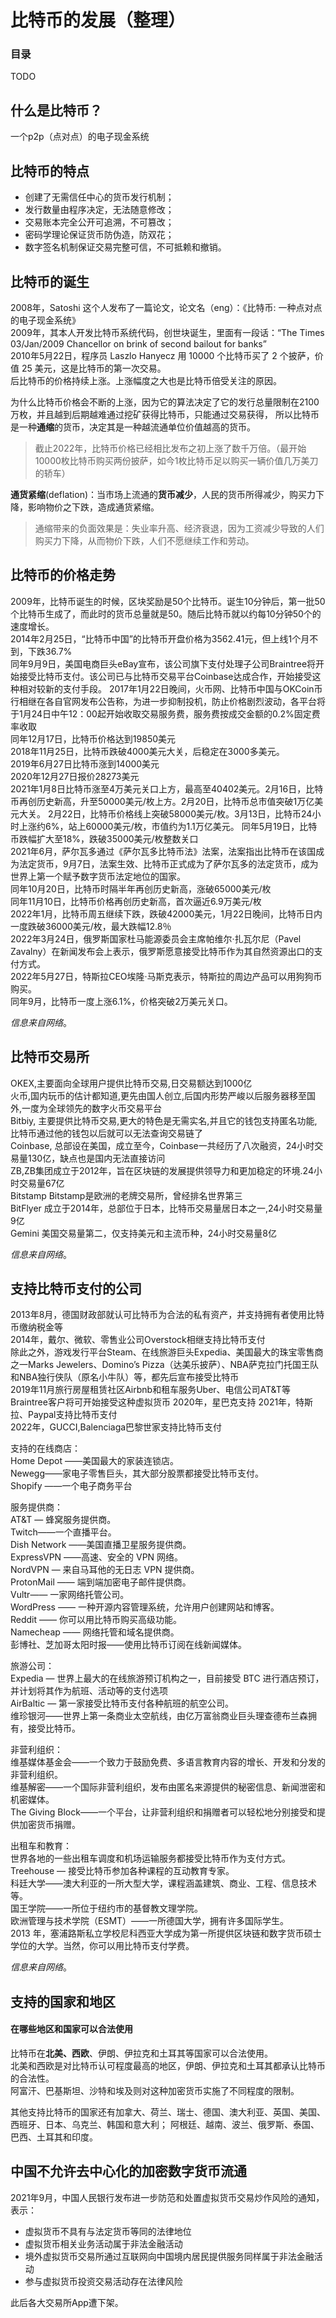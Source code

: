# 比特币的发展（整理）

### 目录
TODO

## 什么是比特币？
一个p2p（点对点）的电子现金系统

## 比特币的特点
- 创建了无需信任中心的货币发行机制；
- 发行数量由程序决定，无法随意修改；
- 交易账本完全公开可追溯，不可篡改；
- 密码学理论保证货币防伪造，防双花；
- 数字签名机制保证交易完整可信，不可抵赖和撤销。

## 比特币的诞生
2008年，Satoshi 这个人发布了一篇论文，论文名（eng）：《比特币: 一种点对点的电子现金系统》  
2009年，其本人开发比特币系统代码，创世块诞生，里面有一段话：“The Times 03/Jan/2009 Chancellor on brink of second bailout for banks”  
2010年5月22日，程序员 Laszlo Hanyecz 用 10000 个比特币买了 2 个披萨，价值 25 美元，这是比特币的第一次交易。  
后比特币的价格持续上涨。上涨幅度之大也是比特币倍受关注的原因。

为什么比特币价格会不断的上涨，因为它的算法决定了它的发行总量限制在2100万枚，并且越到后期越难通过挖矿获得比特币，只能通过交易获得，
所以比特币是一种**通缩**的货币，决定其是一种越流通单位价值越高的货币。
>截止2022年，比特币价格已经相比发布之初上涨了数千万倍。（最开始10000枚比特币购买两份披萨，如今1枚比特币足以购买一辆价值几万美刀的轿车）

**通货紧缩**(deflation)：当市场上流通的**货币减少**，人民的货币所得减少，购买力下降，影响物价之下跌，造成通货紧缩。
>通缩带来的负面效果是：失业率升高、经济衰退，因为工资减少导致的人们购买力下降，从而物价下跌，人们不愿继续工作和劳动。

## 比特币的价格走势

2009年，比特币诞生的时候，区块奖励是50个比特币。诞生10分钟后，第一批50个比特币生成了，而此时的货币总量就是50。随后比特币就以约每10分钟50个的速度增长。  
2014年2月25日，“比特币中国”的比特币开盘价格为3562.41元，但上线1个月不到，下跌36.7%  
同年9月9日，美国电商巨头eBay宣布，该公司旗下支付处理子公司Braintree将开始接受比特币支付。该公司已与比特币交易平台Coinbase达成合作，开始接受这种相对较新的支付手段。
2017年1月22日晚间，火币网、比特币中国与OKCoin币行相继在各自官网发布公告称，为进一步抑制投机，防止价格剧烈波动，各平台将于1月24日中午12：00起开始收取交易服务费，服务费按成交金额的0.2%固定费率收取  
同年12月17日，比特币价格达到19850美元  
2018年11月25日，比特币跌破4000美元大关，后稳定在3000多美元。  
2019年6月27日比特币涨到14000美元  
2020年12月27日报价28273美元  
2021年1月8日比特币涨至4万美元关口上方，最高至40402美元。2月16日，比特币再创历史新高，升至50000美元/枚上方。2月20日，比特币总市值突破1万亿美元大关。
2月22日，比特币价格线上突破58000美元/枚。3月13日，比特币24小时上涨约6%，站上60000美元/枚，市值约为1.1万亿美元。
同年5月19日，比特币跌幅扩大至18%，跌破35000美元/枚整数关口  
2021年6月，萨尔瓦多通过《萨尔瓦多比特币法》法案，法案指出比特币在该国成为法定货币，9月7日，法案生效、比特币正式成为了萨尔瓦多的法定货币，成为世界上第一个赋予数字货币法定地位的国家。  
同年10月20日，比特币时隔半年再创历史新高，涨破65000美元/枚  
同年11月10日，比特币价格再创历史新高，首次逼近6.9万美元/枚  
2022年1月，比特币周五继续下跌，跌破42000美元，1月22日晚间，比特币日内一度跌破36000美元/枚，最大跌幅12.8％  
2022年3月24日，俄罗斯国家杜马能源委员会主席帕维尔·扎瓦尔尼（Pavel Zavalny）在新闻发布会上表示，俄罗斯愿意接受比特币作为其自然资源出口的支付方式。  
2022年5月27日，特斯拉CEO埃隆·马斯克表示，特斯拉的周边产品可以用狗狗币购买。  
同年9月，比特币一度上涨6.1%，价格突破2万美元关口。  

_信息来自网络_。


## 比特币交易所

OKEX,主要面向全球用户提供比特币交易,日交易额达到1000亿  
火币,国内玩币的估计都知道,更先由国人创立,后国内形势严峻以后服务器移至国外,一度为全球领先的数字火币交易平台  
Bitbiy, 主要提供比特币交易,更大的特色是无需实名,并且它的钱包支持匿名功能,比特币通过他的钱包以后就可以无法查询交易链了  
Coinbase, 总部设在美国，成立至今，Coinbase一共经历了八次融资，24小时交易量130亿，缺点也是国内无法直接访问  
ZB,ZB集团成立于2012年，旨在区块链的发展提供领导力和更加稳定的环境.24小时交易量67亿  
Bitstamp Bitstamp是欧洲的老牌交易所，曾经排名世界第三  
BitFlyer 成立于2014年，总部位于日本，比特币交易量居日本之一,24小时交易量9亿  
Gemini 美国交易量第二，仅支持美元和主流币种，24小时交易量8亿  

_信息来自网络_。

## 支持比特币支付的公司

2013年8月，德国财政部就认可比特币为合法的私有资产，并支持拥有者使用比特币缴纳税金等  
2014年，戴尔、微软、零售业公司Overstock相继支持比特币支付   
除此之外，游戏发行平台Steam、在线旅游巨头Expedia、美国最大的珠宝零售商之一Marks Jewelers、Domino’s Pizza（达美乐披萨）、NBA萨克拉门托国王队和NBA独行侠队（原名小牛队）等，都先后宣布接受比特币  
2019年11月旅行房屋租赁社区Airbnb和租车服务Uber、电信公司AT&T等Braintree客户将可开始接受这种虚拟货币
2020年，星巴克支持
2021年，特斯拉、Paypal支持比特币支付  
2022年，GUCCI,Balenciaga巴黎世家支持比特币支付

支持的在线商店：  
Home Depot ——美国最大的家装连锁店。  
Newegg——家电子零售巨头，其大部分股票都接受比特币支付。  
Shopify ——一个电子商务平台  

服务提供商：  
AT&T — 蜂窝服务提供商。  
Twitch——一个直播平台。  
Dish Network ——美国直播卫星服务提供商。  
ExpressVPN ——高速、安全的 VPN 网络。  
NordVPN — 来自马耳他的无日志 VPN 提供商。  
ProtonMail —— 端到端加密电子邮件提供商。  
Vultr—— 一家网络托管公司。  
WordPress —— 一种开源内容管理系统，允许用户创建网站和博客。  
Reddit —— 你可以用比特币购买高级功能。  
Namecheap —— 网络托管和域名提供商。  
彭博社、芝加哥太阳时报——使用比特币订阅在线新闻媒体。  

旅游公司：  
Expedia — 世界上最大的在线旅游预订机构之一，目前接受 BTC 进行酒店预订，并计划将其作为航班、活动等的支付选项  
AirBaltic — 第一家接受比特币支付各种航班的航空公司。  
维珍银河——世界上第一条商业太空航线，由亿万富翁商业巨头理查德布兰森拥有，接受比特币。  

非营利组织：  
维基媒体基金会——一个致力于鼓励免费、多语言教育内容的增长、开发和分发的非营利组织。  
维基解密——一个国际非营利组织，发布由匿名来源提供的秘密信息、新闻泄密和机密媒体。  
The Giving Block——一个平台，让非营利组织和捐赠者可以轻松地分别接受和提供加密货币捐赠。  

出租车和教育：  
世界各地的一些出租车调度和机场运输服务都接受比特币作为支付方式。  
Treehouse — 接受比特币参加各种课程的互动教育专家。  
科廷大学——澳大利亚的一所大型大学，课程涵盖建筑、商业、工程、信息技术等。  
国王学院——一所位于纽约市的基督教文理学院。  
欧洲管理与技术学院（ESMT）——一所德国大学，拥有许多国际学生。  
2013 年，塞浦路斯私立学校尼科西亚大学成为第一所提供区块链和数字货币硕士学位的大学。当然，你可以用比特币支付学费。  

_信息来自网络_。

## 支持的国家和地区

#### 在哪些地区和国家可以合法使用
比特币在**北美、西欧**、伊朗、伊拉克和土耳其等国家可以合法使用。  
北美和西欧是对比特币认可程度最高的地区，伊朗、伊拉克和土耳其都承认比特币的合法性。  
阿富汗、巴基斯坦、沙特和埃及则对这种加密货币实施了不同程度的限制。  

其他支持比特币的国家还有加拿大、荷兰、瑞士、德国、澳大利亚、英国、美国、西班牙、日本、乌克兰、韩国和意大利；
阿根廷、越南、波兰、俄罗斯、泰国、巴西、土耳其和印度。


## 中国不允许去中心化的加密数字货币流通

2021年9月，中国人民银行发布进一步防范和处置虚拟货币交易炒作风险的通知，表示：
- 虚拟货币不具有与法定货币等同的法律地位
- 虚拟货币相关业务活动属于非法金融活动
- 境外虚拟货币交易所通过互联网向中国境内居民提供服务同样属于非法金融活动
- 参与虚拟货币投资交易活动存在法律风险  

此后各大交易所App遭下架。